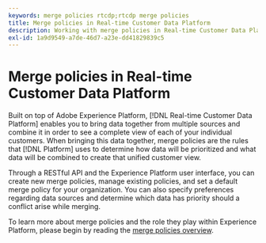 ```yaml
---
keywords: merge policies rtcdp;rtcdp merge policies
title: Merge policies in Real-time Customer Data Platform
description: Working with merge policies in Real-time Customer Data Platform
exl-id: 1a9d9549-a7de-46d7-a23e-dd41829839c5
---
```

# Merge policies in Real-time Customer Data Platform

Built on top of Adobe Experience Platform, [!DNL Real-time Customer Data Platform] enables you to bring data together from multiple sources and combine it in order to see a complete view of each of your individual customers. When bringing this data together, merge policies are the rules that [!DNL Platform] uses to determine how data will be prioritized and what data will be combined to create that unified customer view.

Through a RESTful API and the Experience Platform user interface, you can create new merge policies, manage existing policies, and set a default merge policy for your organization. You can also specify preferences regarding data sources and determine which data has priority should a conflict arise while merging.

To learn more about merge policies and the role they play within Experience Platform, please begin by reading the [merge policies overview](../../profile/merge-policies/overview.md).
